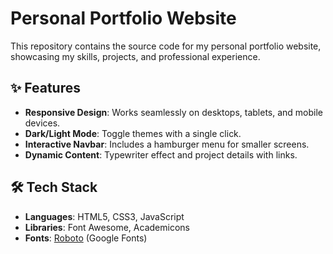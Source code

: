 # Personal Portfolio Website

This repository contains the source code for my personal portfolio website, showcasing my skills, projects, and professional experience.

## ✨ Features

- **Responsive Design**: Works seamlessly on desktops, tablets, and mobile devices.
- **Dark/Light Mode**: Toggle themes with a single click.
- **Interactive Navbar**: Includes a hamburger menu for smaller screens.
- **Dynamic Content**: Typewriter effect and project details with links.

## 🛠️ Tech Stack

- **Languages**: HTML5, CSS3, JavaScript
- **Libraries**: Font Awesome, Academicons
- **Fonts**: [Roboto](https://fonts.google.com/specimen/Roboto) (Google Fonts)
